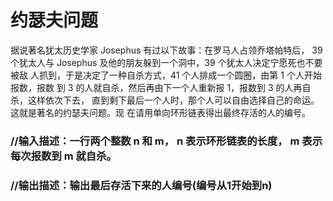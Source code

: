 # 约瑟夫问题
据说著名犹太历史学家 Josephus 有过以下故事：在罗马人占领乔塔帕特后，
39 个犹太人与 Josephus 及他的朋友躲到一个洞中，39 个犹太人决定宁愿死也不要被敌
人抓到，于是决定了一种自杀方式，41 个人排成一个圆圈，由第 1 个人开始报数，报数
到 3 的人就自杀，然后再由下一个人重新报 1，报数到 3 的人再自杀，这样依次下去，
直到剩下最后一个人时，那个人可以自由选择自己的命运。这就是著名的约瑟夫问题。现
在请用单向环形链表得出最终存活的人的编号。

### //输入描述：一行两个整数 n 和 m， n 表示环形链表的长度， m 表示每次报数到 m 就自杀。
### //输出描述：输出最后存活下来的人编号(编号从1开始到n)
